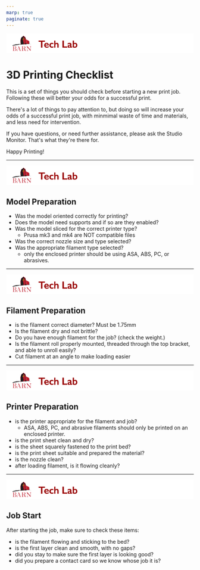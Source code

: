```yaml
---
marp: true
paginate: true
---
```

<!-- header: 3D Printing Checklist -->
![BARN Tech Lab](../ref/BARN-TechLab-Header.png)

# 3D Printing Checklist

This is a set of things you should check before starting a new print job. Following these will better your odds for a successful print.

There's a lot of things to pay attention to, but doing so will increase your odds of a successful print job, with minmimal waste of time and materials, and less need for intervention.

If you have questions, or need further assistance, please ask the Studio Monitor. That's what they're there for.

Happy Printing!

---
![BARN Tech Lab](../ref/BARN-TechLab-Header.png)

## Model Preparation

- Was the model oriented correctly for printing?   
-  Does the model need supports and if so are they enabled?
-  Was the model sliced for the correct printer type?
   - Prusa mk3 and mk4 are NOT compatible files
-  Was the correct nozzle size and type selected?
-  Was the appropriate filament type selected?
   - only the enclosed printer should be using ASA, ABS, PC, or abrasives.

---
![BARN Tech Lab](../ref/BARN-TechLab-Header.png)

## Filament Preparation

-  is the filament correct diameter? Must be 1.75mm
-  Is the filament dry and not brittle?
-  Do you have enough filament for the job? (check the weight.)
-  Is the filament roll properly mounted, threaded through the top bracket, and able to unroll easily?
-  Cut filament at an angle to make loading easier

---
![BARN Tech Lab](../ref/BARN-TechLab-Header.png)

## Printer Preparation

-  is the printer appropriate for the filament and job?
   - ASA, ABS, PC, and abrasive filaments should only be printed on an enclosed printer.
-  is the print sheet clean and dry?
-  is the sheet squarely fastened to the print bed?
-  is the print sheet suitable and prepared the material?
-  is the nozzle clean?
-  after loading filament, is it flowing cleanly?

---
![BARN Tech Lab](../ref/BARN-TechLab-Header.png)

## Job Start

After starting the job, make sure to check these items:
-  is the filament flowing and sticking to the bed?
-  is the first layer clean and smooth, with no gaps?
-  did you stay to make sure the first layer is looking good?
-  did you prepare a contact card so we know whose job it is?



